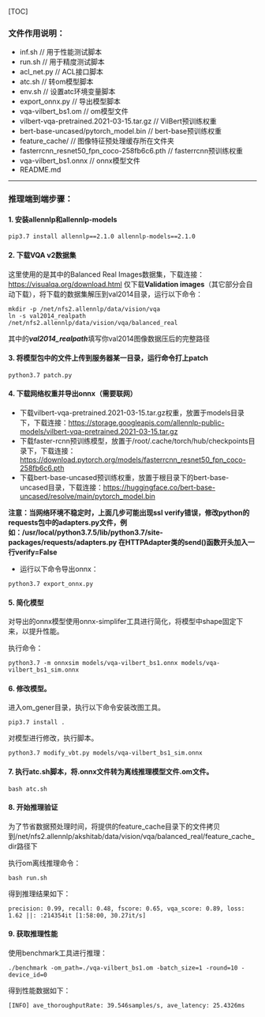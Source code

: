 [TOC]

### 文件作用说明：

- inf.sh                             // 用于性能测试脚本
- run.sh                           // 用于精度测试脚本
- acl_net.py                     // ACL接口脚本
- atc.sh                             // 转om模型脚本
- env.sh                            // 设置atc环境变量脚本
- export_onnx.py           // 导出模型脚本
- vqa-vilbert_bs1.om     // om模型文件
- vilbert-vqa-pretrained.2021-03-15.tar.gz                 // VilBert预训练权重
- bert-base-uncased/pytorch_model.bin                    // bert-base预训练权重
- feature_cache/                                                              // 图像特征预处理缓存所在文件夹
- fasterrcnn_resnet50_fpn_coco-258fb6c6.pth          // fasterrcnn预训练权重
- vqa-vilbert_bs1.onnx                                                   // onnx模型文件
- README.md

---

### 推理端到端步骤：

#### 1. 安装allennlp和allennlp-models
```shell
pip3.7 install allennlp==2.1.0 allennlp-models==2.1.0
```

#### 2. 下载VQA v2数据集
这里使用的是其中的Balanced Real Images数据集，下载连接：https://visualqa.org/download.html
仅下载**Validation images**（其它部分会自动下载），将下载的数据集解压到val2014目录，运行以下命令：
```shell
mkdir -p /net/nfs2.allennlp/data/vision/vqa
ln -s val2014_realpath /net/nfs2.allennlp/data/vision/vqa/balanced_real
```
其中的***val2014_realpath***填写你val2014图像数据压后的完整路径

#### 3. 将模型包中的文件上传到服务器某一目录，运行命令打上patch

```shell
python3.7 patch.py
```

#### 4. 下载网络权重并导出onnx（需要联网）

- 下载vilbert-vqa-pretrained.2021-03-15.tar.gz权重，放置于models目录下，下载连接：https://storage.googleapis.com/allennlp-public-models/vilbert-vqa-pretrained.2021-03-15.tar.gz
- 下载faster-rcnn预训练模型，放置于/root/.cache/torch/hub/checkpoints目录下，下载连接：https://download.pytorch.org/models/fasterrcnn_resnet50_fpn_coco-258fb6c6.pth
- 下载bert-base-uncased预训练权重，放置于根目录下的bert-base-uncased目录，下载连接：https://huggingface.co/bert-base-uncased/resolve/main/pytorch_model.bin

**注意：当网络环境不稳定时，上面几步可能出现ssl verify错误，修改python的requests包中的adapters.py文件，例如：/usr/local/python3.7.5/lib/python3.7/site-packages/requests/adapters.py
在HTTPAdapter类的send()函数开头加入一行verify=False**

- 运行以下命令导出onnx：
```shell
python3.7 export_onnx.py
```

#### 5. 简化模型

   对导出的onnx模型使用onnx-simplifer工具进行简化，将模型中shape固定下来，以提升性能。

   执行命令：

```shell
python3.7 -m onnxsim models/vqa-vilbert_bs1.onnx models/vqa-vilbert_bs1_sim.onnx
```

#### 6. 修改模型。

   进入om_gener目录，执行以下命令安装改图工具。
```shell
pip3.7 install .
```

   对模型进行修改，执行脚本。

```shell
python3.7 modify_vbt.py models/vqa-vilbert_bs1_sim.onnx
```

#### 7. 执行atc.sh脚本，将.onnx文件转为离线推理模型文件.om文件。

```shell
bash atc.sh
```

#### 8. 开始推理验证
为了节省数据预处理时间，将提供的feature_cache目录下的文件拷贝到/net/nfs2.allennlp/akshitab/data/vision/vqa/balanced_real/feature_cache_dir路径下

执行om离线推理命令：
```shell
bash run.sh
```

得到推理结果如下：
```shell
precision: 0.99, recall: 0.48, fscore: 0.65, vqa_score: 0.89, loss: 1.62 ||: :214354it [1:58:00, 30.27it/s]
```

#### 9. 获取推理性能
使用benchmark工具进行推理：
```shell
./benchmark -om_path=./vqa-vilbert_bs1.om -batch_size=1 -round=10 -device_id=0
```
得到性能数据如下：
```shell
[INFO] ave_thoroughputRate: 39.546samples/s, ave_latency: 25.4326ms
```